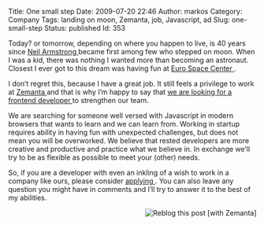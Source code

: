 Title: One small step
Date: 2009-07-20 22:46
Author: markos
Category: Company
Tags: landing on moon, Zemanta, job, Javascript, ad
Slug: one-small-step
Status: published
Id: 353

<div>
 <p>
  Today? or tomorrow, depending on where you happen to live, is 40 years since
  <a class="zem_slink" href="http://en.wikipedia.org/wiki/Neil_Armstrong" rel="wikipedia" title="Neil Armstrong">
   Neil Armstrong
  </a>
  became first among few who stepped on moon. When I was a kid, there was nothing I wanted more than becoming an astronaut. Closest I ever got to this dream was having fun at
  <a class="zem_slink" href="http://www.eurospacecenter.be/envisit.htm" rel="homepage" title="Euro Space Center">
   Euro Space Center
  </a>
  .
 </p>
 <p>
  I don’t regret this, because I have a great job. It still feels a privilege to work at
  <a class="zem_slink" href="http://www.zemanta.com" rel="homepage" title="Zemanta">
   Zemanta
  </a>
  and that is why I’m happy to say that
  <a href="http://www.zemanta.com/jobs/" title="Job ad">
   we are looking for a frontend developer
  </a>
  to strengthen our team.
 </p>
 <p>
  We are searching for someone well versed with Javascript in modern browsers that wants to learn and we can learn from. Working in startup requires ability in having fun with unexpected challenges, but does not mean you will be overworked. We believe that rested developers are more creative and productive and practice what we believe in. In exchange we’ll try to be as flexible as possible to meet your (other) needs.
 </p>
 <p>
  So, if you are a developer with even an inkling of a wish to work in a company like ours, please consider
  <a href="http://www.zemanta.com/jobs/" title="Job ad">
   applying
  </a>
  . You can also leave any question you might have in comments and I’ll try to answer it to the best of my abilities.
 </p>
 <div class="zemanta-pixie" style="margin-top: 10px; height: 15px;">
  <a class="zemanta-pixie-a" href="http://reblog.zemanta.com/zemified/776f1526-aafa-4206-9966-4658717c9e0e/" title="Reblog this post [with Zemanta]">
   <img alt="Reblog this post [with Zemanta]" class="zemanta-pixie-img" src="http://img.zemanta.com/reblog_e.png?x-id=776f1526-aafa-4206-9966-4658717c9e0e" style="border: medium none; float: right;"/>
  </a>
 </div>
</div>
